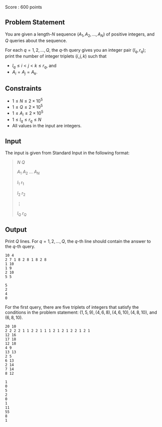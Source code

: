 Score : $600$ points

## Problem Statement

You are given a length-$N$ sequence $(A_1, A_2, \ldots, A_N)$ of positive integers, and $Q$ queries about the sequence.

For each $q = 1, 2, \ldots, Q$, the $q$-th query gives you an integer pair $(l_q, r_q)$;<br>
print the number of integer triplets $(i, j, k)$ such that

- $l_q \leq i \lt j \lt k \leq r_q$, and
- $A_i = A_j = A_k$.

## Constraints

- $1 \leq N \leq 2 \times 10^5$
- $1 \leq Q \leq 2 \times 10^5$
- $1 \leq A_i \leq 2 \times 10^5$
- $1 \leq l_q \leq r_q \leq N$
- All values in the input are integers.

## Input

The input is given from Standard Input in the following format:

> $N$ $Q$
> 
> $A_1$ $A_2$ $\ldots$ $A_N$
> 
> $l_1$ $r_1$
> 
> $l_2$ $r_2$
> 
> $\vdots$
> 
> $l_Q$ $r_Q$

## Output

Print $Q$ lines.
For $q = 1, 2, \ldots, Q$, the $q$-th line should contain the answer to the $q$-th query.

```input1
10 4
2 7 1 8 2 8 1 8 2 8
1 10
1 9
2 10
5 5
```

```output1
5
2
4
0
```

For the first query, there are five triplets of integers that satisfy the conditions in the problem statement:
$(1, 5, 9), (4, 6, 8), (4, 6, 10), (4, 8, 10)$, and $(6, 8, 10)$.

```input2
20 10
2 2 2 2 1 1 2 2 1 1 1 2 1 2 1 2 2 1 2 1
12 16
17 18
12 18
4 9
13 13
2 5
6 13
2 14
7 14
8 12
```

```output2
1
0
5
2
0
1
11
55
8
1
```